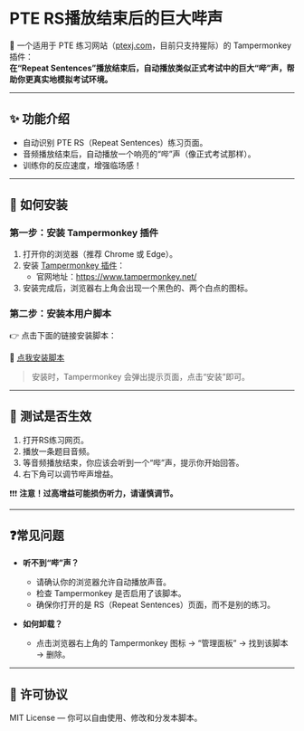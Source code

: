 # PTE RS播放结束后的巨大哔声

📢 一个适用于 PTE 练习网站（[ptexj.com](https://www.ptexj.com)，目前只支持猩际）的 Tampermonkey 插件：  
**在“Repeat Sentences”播放结束后，自动播放类似正式考试中的巨大“哔”声，帮助你更真实地模拟考试环境。**

---

## ✨ 功能介绍

- 自动识别 PTE RS（Repeat Sentences）练习页面。
- 音频播放结束后，自动播放一个响亮的“哔”声（像正式考试那样）。
- 训练你的反应速度，增强临场感！

---

## 🚀 如何安装

### 第一步：安装 Tampermonkey 插件

1. 打开你的浏览器（推荐 Chrome 或 Edge）。
2. 安装 [Tampermonkey 插件](https://www.tampermonkey.net/)：
   - 官网地址：https://www.tampermonkey.net/
3. 安装完成后，浏览器右上角会出现一个黑色的、两个白点的图标。

### 第二步：安装本用户脚本

👉 点击下面的链接安装脚本：

🔗 [点我安装脚本](https://raw.githubusercontent.com/eleflea/pte-sharp-beep/main/pte-sharp-beep.user.js)

> 安装时，Tampermonkey 会弹出提示页面，点击“安装”即可。

---

## 🧪 测试是否生效

1. 打开RS练习网页。
2. 播放一条题目音频。
3. 等音频播放结束，你应该会听到一个“哔”声，提示你开始回答。
4. 右下角可以调节哔声增益。

❗❗❗ **注意！过高增益可能损伤听力，请谨慎调节。**

---

## ❓常见问题

- **听不到“哔”声？**
  - 请确认你的浏览器允许自动播放声音。
  - 检查 Tampermonkey 是否启用了该脚本。
  - 确保你打开的是 RS（Repeat Sentences）页面，而不是别的练习。

- **如何卸载？**
  - 点击浏览器右上角的 Tampermonkey 图标 → “管理面板” → 找到该脚本 → 删除。

---

## 📜 许可协议

MIT License — 你可以自由使用、修改和分发本脚本。
